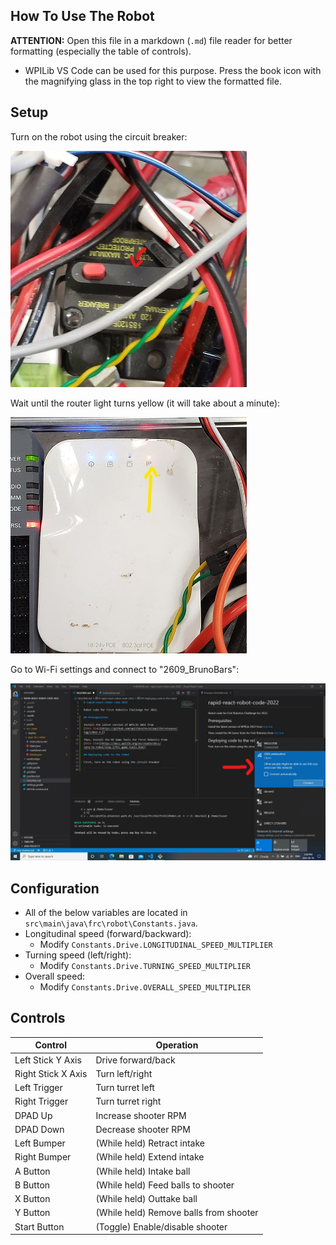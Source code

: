 ## How To Use The Robot
**ATTENTION:** Open this file in a markdown (`.md`) file reader for better formatting (especially the table of controls).
* WPILib VS Code can be used for this purpose. Press the book icon with the magnifying glass in the top right to view the formatted file.

## Setup
Turn on the robot using the circuit breaker:

![](pictures/breaker.jpg)

Wait until the router light turns yellow (it will take about a minute):

![](pictures/router.jpg)

Go to Wi-Fi settings and connect to "2609_BrunoBars":

![](pictures/wifi_setting.jpg)

## Configuration
* All of the below variables are located in `src\main\java\frc\robot\Constants.java`.
* Longitudinal speed (forward/backward):
  * Modify `Constants.Drive.LONGITUDINAL_SPEED_MULTIPLIER`
* Turning speed (left/right):
  * Modify `Constants.Drive.TURNING_SPEED_MULTIPLIER`
* Overall speed:
  * Modify `Constants.Drive.OVERALL_SPEED_MULTIPLIER`

## Controls
| Control            | Operation |
| ------------------ | --------- |
| Left Stick Y Axis  | Drive forward/back |
| Right Stick X Axis | Turn left/right |
| Left Trigger       | Turn turret left |
| Right Trigger      | Turn turret right |
| DPAD Up            | Increase shooter RPM |
| DPAD Down          | Decrease shooter RPM |
| Left Bumper        | (While held) Retract intake |
| Right Bumper       | (While held) Extend intake |
| A Button           | (While held) Intake ball |
| B Button           | (While held) Feed balls to shooter |
| X Button           | (While held) Outtake ball |
| Y Button           | (While held) Remove balls from shooter |
| Start Button       | (Toggle) Enable/disable shooter |
